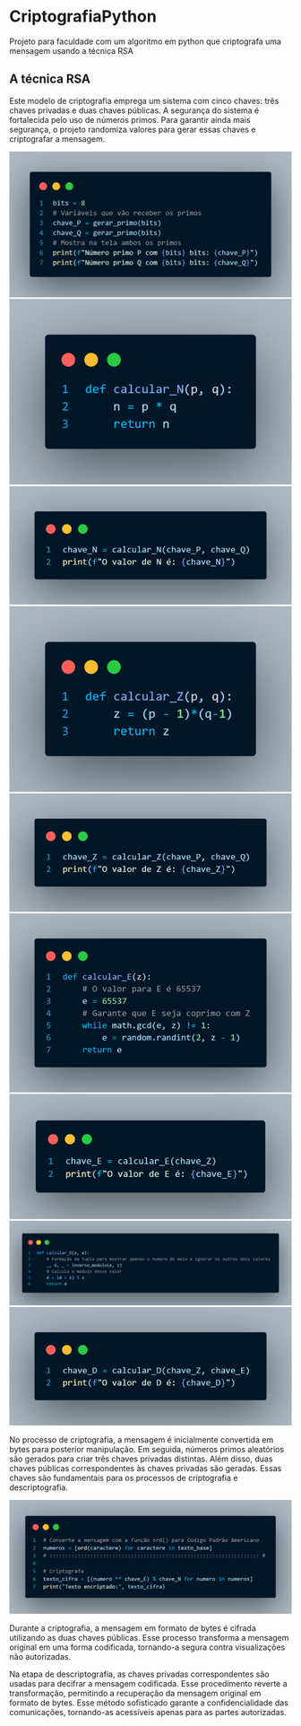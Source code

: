 # CriptografiaPython

Projeto para faculdade com um algoritmo em python que criptografa uma mensagem usando a técnica RSA

## A técnica RSA

Este modelo de criptografia emprega um sistema com cinco chaves: três chaves privadas e duas chaves públicas. A segurança do sistema é fortalecida pelo uso de números primos. Para garantir ainda mais segurança, o projeto randomiza valores para gerar essas chaves e criptografar a mensagem.

<p align="center" width="500px">
    <img src="Src/Chaves P e Q.png" alt"foto"/>
    <img src="Src/Chave N.png" alt"foto"/>
    <img src="Src/Chave N2.png" alt"foto"/>
    <img src="Src/Chave Z.png" alt"foto"/>
    <img src="Src/Chave Z2.png" alt"foto"/>
    <img src="Src/Chave E.png" alt"foto"/>
    <img src="Src/Chave E2.png" alt"foto"/>
    <img src="Src/Chave D.png" alt"foto"/>
    <img src="Src/Chave D2.png" alt"foto"/>
</p>

No processo de criptografia, a mensagem é inicialmente convertida em bytes para posterior manipulação. Em seguida, números primos aleatórios são gerados para criar três chaves privadas distintas. Além disso, duas chaves públicas correspondentes às chaves privadas são geradas. Essas chaves são fundamentais para os processos de criptografia e descriptografia.

<p align="center" width="500px">
    <img src="Src/Criptografando.png" alt"foto"/>
</p>

Durante a criptografia, a mensagem em formato de bytes é cifrada utilizando as duas chaves públicas. Esse processo transforma a mensagem original em uma forma codificada, tornando-a segura contra visualizações não autorizadas.

Na etapa de descriptografia, as chaves privadas correspondentes são usadas para decifrar a mensagem codificada. Esse procedimento reverte a transformação, permitindo a recuperação da mensagem original em formato de bytes. Esse método sofisticado garante a confidencialidade das comunicações, tornando-as acessíveis apenas para as partes autorizadas.

